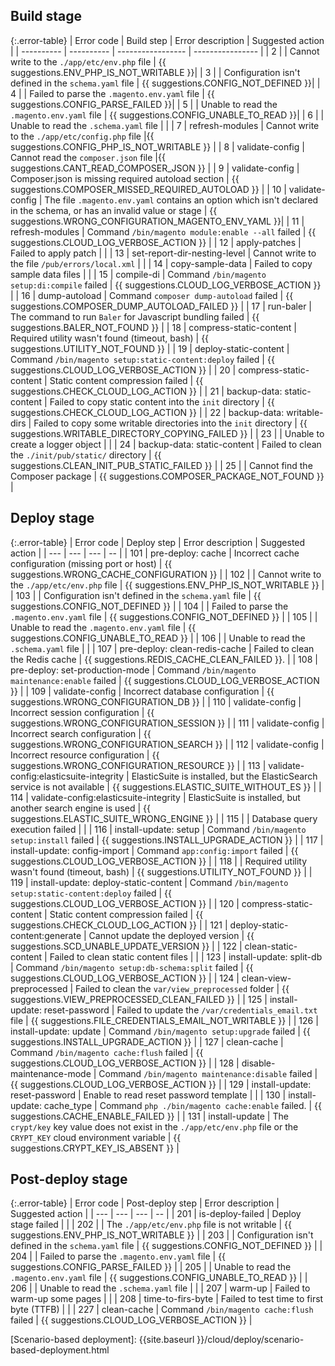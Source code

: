 ## Build stage

{:.error-table}
| Error code | Build step | Error description | Suggested action |
| ---------- | ---------- | ----------------- | ---------------- |
| 2 | | Cannot write to the `./app/etc/env.php` file | {{ suggestions.ENV_PHP_IS_NOT_WRITABLE }}|
| 3 | | Configuration isn't defined in the `schema.yaml` file | {{ suggestions.CONFIG_NOT_DEFINED }}|
| 4 | | Failed to parse the `.magento.env.yaml` file | {{ suggestions.CONFIG_PARSE_FAILED }}|
| 5 | | Unable to read the `.magento.env.yaml` file | {{ suggestions.CONFIG_UNABLE_TO_READ }}|
| 6 | | Unable to read the `.schema.yaml` file | |
| 7 | refresh-modules | Cannot write to the `./app/etc/config.php` file |{{ suggestions.CONFIG_PHP_IS_NOT_WRITABLE }} |
| 8 | validate-config | Cannot read the `composer.json` file |{{ suggestions.CANT_READ_COMPOSER_JSON }} |
| 9 | validate-config | Composer.json is missing required autoload section | {{ suggestions.COMPOSER_MISSED_REQUIRED_AUTOLOAD }} |
| 10 | validate-config | The file `.magento.env.yaml` contains an option which isn't declared in the schema, or has an invalid value or stage | {{ suggestions.WRONG_CONFIGURATION_MAGENTO_ENV_YAML }}|
| 11 | refresh-modules | Command `/bin/magento module:enable --all` failed | {{ suggestions.CLOUD_LOG_VERBOSE_ACTION }} |
| 12 | apply-patches | Failed to apply patch | |
| 13 | set-report-dir-nesting-level | Cannot write to the file `/pub/errors/local.xml` | |
| 14 | copy-sample-data | Failed to copy sample data files | |
| 15 | compile-di | Command `/bin/magento setup:di:compile` failed | {{ suggestions.CLOUD_LOG_VERBOSE_ACTION }} |
| 16 | dump-autoload | Command `composer dump-autoload` failed | {{ suggestions.COMPOSER_DUMP_AUTOLOAD_FAILED }} |
| 17 | run-baler | The command to run `Baler` for Javascript bundling failed | {{ suggestions.BALER_NOT_FOUND }} |
| 18 | compress-static-content | Required utility wasn't found (timeout, bash) | {{ suggestions.UTILITY_NOT_FOUND }} |
| 19 | deploy-static-content | Command `/bin/magento setup:static-content:deploy` failed | {{ suggestions.CLOUD_LOG_VERBOSE_ACTION }} |
| 20 | compress-static-content | Static content compression failed | {{ suggestions.CHECK_CLOUD_LOG_ACTION }} |
| 21 | backup-data: static-content | Failed to copy static content into the `init` directory | {{ suggestions.CHECK_CLOUD_LOG_ACTION }} |
| 22 | backup-data: writable-dirs | Failed to copy some writable directories into the `init` directory | {{ suggestions.WRITABLE_DIRECTORY_COPYING_FAILED }} |
| 23 | | Unable to create a logger object | |
| 24 | backup-data: static-content | Failed to clean the `./init/pub/static/` directory | {{ suggestions.CLEAN_INIT_PUB_STATIC_FAILED }} |
| 25 | | Cannot find the Composer package | {{ suggestions.COMPOSER_PACKAGE_NOT_FOUND }} |

## Deploy stage

{:.error-table}
| Error code | Deploy step | Error description | Suggested action |
| --- | --- | --- | -- |
| 101 | pre-deploy: cache | Incorrect cache configuration (missing port or host) | {{ suggestions.WRONG_CACHE_CONFIGURATION }} |
| 102 | | Cannot write to the `./app/etc/env.php` file | {{ suggestions.ENV_PHP_IS_NOT_WRITABLE }} |
| 103 | | Configuration isn't defined in the `schema.yaml` file  | {{ suggestions.CONFIG_NOT_DEFINED }} |
| 104 | | Failed to parse the `.magento.env.yaml` file | {{ suggestions.CONFIG_NOT_DEFINED }} |
| 105 | | Unable to read the `.magento.env.yaml` file | {{ suggestions.CONFIG_UNABLE_TO_READ }} |
| 106 | | Unable to read the `.schema.yaml` file | |
| 107 | pre-deploy: clean-redis-cache | Failed to clean the Redis cache | {{ suggestions.REDIS_CACHE_CLEAN_FAILED }}. |
| 108 | pre-deploy: set-production-mode | Command `/bin/magento maintenance:enable` failed | {{ suggestions.CLOUD_LOG_VERBOSE_ACTION }} |
| 109 | validate-config | Incorrect database configuration | {{ suggestions.WRONG_CONFIGURATION_DB }} |
| 110 | validate-config | Incorrect session configuration | {{ suggestions.WRONG_CONFIGURATION_SESSION }} |
| 111 | validate-config | Incorrect search configuration | {{ suggestions.WRONG_CONFIGURATION_SEARCH }} |
| 112 | validate-config | Incorrect resource configuration | {{ suggestions.WRONG_CONFIGURATION_RESOURCE }} |
| 113 | validate-config:elasticsuite-integrity | ElasticSuite is installed, but the ElasticSearch service is not available | {{ suggestions.ELASTIC_SUITE_WITHOUT_ES }} |
| 114 | validate-config:elasticsuite-integrity | ElasticSuite is installed, but another search engine is used | {{ suggestions.ELASTIC_SUITE_WRONG_ENGINE }} |
| 115 |  | Database query execution failed | |
| 116 | install-update: setup | Command `/bin/magento setup:install` failed | {{ suggestions.INSTALL_UPGRADE_ACTION }} |
| 117 | install-update: config-import | Command `app:config:import` failed | {{ suggestions.CLOUD_LOG_VERBOSE_ACTION }} |
| 118 |  | Required utility wasn't found (timeout, bash) | {{ suggestions.UTILITY_NOT_FOUND }} |
| 119 | install-update: deploy-static-content | Command `/bin/magento setup:static-content:deploy` failed | {{ suggestions.CLOUD_LOG_VERBOSE_ACTION }} |
| 120 | compress-static-content | Static content compression failed | {{ suggestions.CHECK_CLOUD_LOG_ACTION }} |
| 121 | deploy-static-content:generate | Cannot update the deployed version | {{ suggestions.SCD_UNABLE_UPDATE_VERSION }} |
| 122 | clean-static-content | Failed to clean static content files | |
| 123 | install-update: split-db | Command `/bin/magento setup:db-schema:split` failed | {{ suggestions.CLOUD_LOG_VERBOSE_ACTION }} |
| 124 | clean-view-preprocessed | Failed to clean the `var/view_preprocessed` folder | {{ suggestions.VIEW_PREPROCESSED_CLEAN_FAILED }} |
| 125 | install-update: reset-password | Failed to update the `/var/credentials_email.txt` file | {{ suggestions.FILE_CREDENTIALS_EMAIL_NOT_WRITABLE }} |
| 126 | install-update: update | Command `/bin/magento setup:upgrade` failed | {{ suggestions.INSTALL_UPGRADE_ACTION }} |
| 127 | clean-cache | Command `/bin/magento cache:flush` failed | {{ suggestions.CLOUD_LOG_VERBOSE_ACTION }} |
| 128 | disable-maintenance-mode | Command `/bin/magento maintenance:disable` failed | {{ suggestions.CLOUD_LOG_VERBOSE_ACTION }} |
| 129 | install-update: reset-password | Enable to read reset password template | |
| 130 | install-update: cache_type | Command `php ./bin/magento cache:enable` failed. | {{ suggestions.CACHE_ENABLE_FAILED }} |
| 131 | install-update | The `crypt/key`  key value does not exist in the `./app/etc/env.php` file or the `CRYPT_KEY` cloud environment variable | {{ suggestions.CRYPT_KEY_IS_ABSENT }} |

## Post-deploy stage

{:.error-table}
| Error code | Post-deploy step | Error description | Suggested action |
| --- | --- | --- | -- |
| 201 | is-deploy-failed | Deploy stage failed | |
| 202 |  | The `./app/etc/env.php` file is not writable | {{ suggestions.ENV_PHP_IS_NOT_WRITABLE }} |
| 203 |  | Configuration isn't defined in the `schema.yaml` file | {{ suggestions.CONFIG_NOT_DEFINED }} |
| 204 |  | Failed to parse the `.magento.env.yaml` file | {{ suggestions.CONFIG_PARSE_FAILED }} |
| 205 |  | Unable to read the `.magento.env.yaml` file | {{ suggestions.CONFIG_UNABLE_TO_READ }} |
| 206 |  | Unable to read the `.schema.yaml` file | |
| 207 | warm-up | Failed to warm-up some pages | |
| 208 | time-to-firs-byte | Failed to test time to first byte (TTFB) | |
| 227 | clean-cache | Command `/bin/magento cache:flush` failed | {{ suggestions.CLOUD_LOG_VERBOSE_ACTION }} |

<!--Link definitions-->

[Scenario-based deployment]: {{site.baseurl }}/cloud/deploy/scenario-based-deployment.html

<!--Custom css-->

<!--
  This is a style declaration so that first column does not wrap
-->

<style>
table.error-table td:nth-child(1) {
  width: 100px;
}
table.error-table td:nth-child(2) {
  width: 200px;
}
</style>
